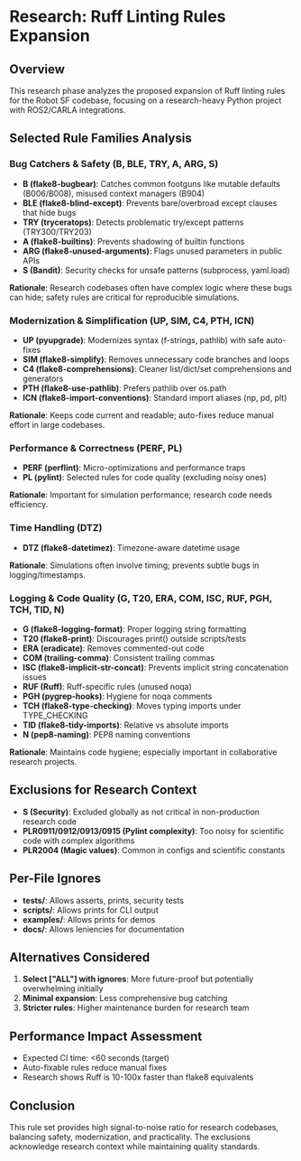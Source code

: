 # Research: Ruff Linting Rules Expansion

## Overview
This research phase analyzes the proposed expansion of Ruff linting rules for the Robot SF codebase, focusing on a research-heavy Python project with ROS2/CARLA integrations.

## Selected Rule Families Analysis

### Bug Catchers & Safety (B, BLE, TRY, A, ARG, S)
- **B (flake8-bugbear)**: Catches common footguns like mutable defaults (B006/B008), misused context managers (B904)
- **BLE (flake8-blind-except)**: Prevents bare/overbroad except clauses that hide bugs
- **TRY (tryceratops)**: Detects problematic try/except patterns (TRY300/TRY203)
- **A (flake8-builtins)**: Prevents shadowing of builtin functions
- **ARG (flake8-unused-arguments)**: Flags unused parameters in public APIs
- **S (Bandit)**: Security checks for unsafe patterns (subprocess, yaml.load)

**Rationale**: Research codebases often have complex logic where these bugs can hide; safety rules are critical for reproducible simulations.

### Modernization & Simplification (UP, SIM, C4, PTH, ICN)
- **UP (pyupgrade)**: Modernizes syntax (f-strings, pathlib) with safe auto-fixes
- **SIM (flake8-simplify)**: Removes unnecessary code branches and loops
- **C4 (flake8-comprehensions)**: Cleaner list/dict/set comprehensions and generators
- **PTH (flake8-use-pathlib)**: Prefers pathlib over os.path
- **ICN (flake8-import-conventions)**: Standard import aliases (np, pd, plt)

**Rationale**: Keeps code current and readable; auto-fixes reduce manual effort in large codebases.

### Performance & Correctness (PERF, PL)
- **PERF (perflint)**: Micro-optimizations and performance traps
- **PL (pylint)**: Selected rules for code quality (excluding noisy ones)

**Rationale**: Important for simulation performance; research code needs efficiency.

### Time Handling (DTZ)
- **DTZ (flake8-datetimez)**: Timezone-aware datetime usage

**Rationale**: Simulations often involve timing; prevents subtle bugs in logging/timestamps.

### Logging & Code Quality (G, T20, ERA, COM, ISC, RUF, PGH, TCH, TID, N)
- **G (flake8-logging-format)**: Proper logging string formatting
- **T20 (flake8-print)**: Discourages print() outside scripts/tests
- **ERA (eradicate)**: Removes commented-out code
- **COM (trailing-comma)**: Consistent trailing commas
- **ISC (flake8-implicit-str-concat)**: Prevents implicit string concatenation issues
- **RUF (Ruff)**: Ruff-specific rules (unused noqa)
- **PGH (pygrep-hooks)**: Hygiene for noqa comments
- **TCH (flake8-type-checking)**: Moves typing imports under TYPE_CHECKING
- **TID (flake8-tidy-imports)**: Relative vs absolute imports
- **N (pep8-naming)**: PEP8 naming conventions

**Rationale**: Maintains code hygiene; especially important in collaborative research projects.

## Exclusions for Research Context
- **S (Security)**: Excluded globally as not critical in non-production research code
- **PLR0911/0912/0913/0915 (Pylint complexity)**: Too noisy for scientific code with complex algorithms
- **PLR2004 (Magic values)**: Common in configs and scientific constants

## Per-File Ignores
- **tests/**: Allows asserts, prints, security tests
- **scripts/**: Allows prints for CLI output
- **examples/**: Allows prints for demos
- **docs/**: Allows leniencies for documentation

## Alternatives Considered
1. **Select ["ALL"] with ignores**: More future-proof but potentially overwhelming initially
2. **Minimal expansion**: Less comprehensive bug catching
3. **Stricter rules**: Higher maintenance burden for research team

## Performance Impact Assessment
- Expected CI time: <60 seconds (target)
- Auto-fixable rules reduce manual fixes
- Research shows Ruff is 10-100x faster than flake8 equivalents

## Conclusion
This rule set provides high signal-to-noise ratio for research codebases, balancing safety, modernization, and practicality. The exclusions acknowledge research context while maintaining quality standards.